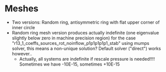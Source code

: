 # Meshes

- Two versions: Random ring, antisymmetric ring with flat upper corner of inner circle
- Random ring mesh version produces actually indefinite (one eigenvalue slightly below zero in machine precision region) for the case "r13_1_coeffs_sources_rot_noinflow_p1p1p1p1p1_stab" using mumps solver, this means a non-unique solution? Default solver ("direct") works however..
  - Actually, all systems are indefinite if rescale pressure is needed!!!! Sometimes we have -10E-15, sometimes +10E-15